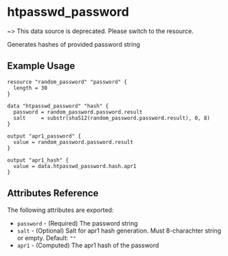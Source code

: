 # htpasswd_password

~> This data source is deprecated. Please switch to the resource.

Generates hashes of provided password string

## Example Usage

```hcl
resource "random_password" "password" {
  length = 30
}

data "htpasswd_password" "hash" {
  password = random_password.password.result
  salt     = substr(sha512(random_password.password.result), 0, 8)
}

output "apr1_password" {
  value = random_password.password.result
}

output "apr1_hash" {
  value = data.htpasswd_password.hash.apr1
}
```

## Attributes Reference

The following attributes are exported:

* `password` - (Required) The password string
* `salt` - (Optional) Salt for apr1 hash generation. Must 8-charachter string or empty. Default: `""`
* `apr1` - (Computed) The apr1 hash of the password